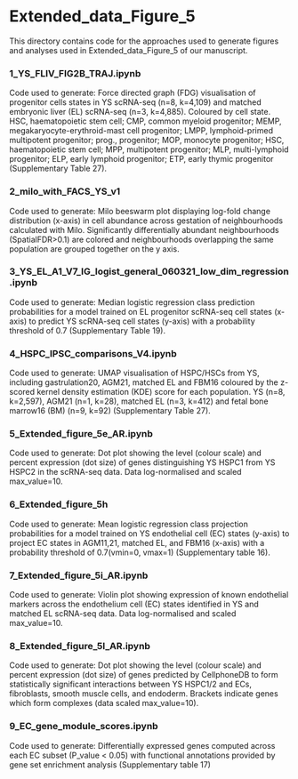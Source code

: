 # Extended_data_Figure_5
This directory contains code for the approaches used to generate figures and analyses used in Extended_data_Figure_5 of our manuscript. 

### 1_YS_FLIV_FIG2B_TRAJ.ipynb
Code used to generate: Force directed graph (FDG) visualisation of progenitor cells states in YS scRNA-seq (n=8, k=4,109) and matched embryonic liver (EL) scRNA-seq (n=3, k=4,885). Coloured by cell state. HSC, haematopoietic stem cell; CMP, common myeloid progenitor; MEMP, megakaryocyte-erythroid-mast cell progenitor; LMPP, lymphoid-primed multipotent progenitor; prog., progenitor; MOP, monocyte progenitor; HSC, haematopoietic stem cell; MPP, multipotent progenitor; MLP, multi-lymphoid progenitor; ELP, early lymphoid progenitor; ETP, early thymic progenitor (Supplementary Table 27).


### 2_milo_with_FACS_YS_v1
Code used to generate: Milo beeswarm plot displaying log-fold change distribution (x-axis) in cell abundance across gestation of neighbourhoods calculated with Milo. Significantly differentially abundant neighbourhoods (SpatialFDR>0.1) are colored and neighbourhoods overlapping the same population are grouped together on the y axis.


### 3_YS_EL_A1_V7_IG_logist_general_060321_low_dim_regression.ipynb
Code used to generate:  Median logistic regression class prediction probabilities for a model trained on EL progenitor scRNA-seq cell states (x-axis) to predict YS scRNA-seq cell states (y-axis) with a probability threshold of 0.7 (Supplementary Table 19).


### 4_HSPC_IPSC_comparisons_V4.ipynb
Code used to generate: UMAP visualisation of HSPC/HSCs from YS, including gastrulation20, AGM21, matched EL and FBM16 coloured by the z-scored kernel density estimation (KDE) score for each population. YS (n=8, k=2,597), AGM21 (n=1, k=28), matched EL (n=3, k=412) and fetal bone marrow16 (BM) (n=9, k=92) (Supplementary Table 27).


### 5_Extended_figure_5e_AR.ipynb
Code used to generate: Dot plot showing the level (colour scale) and percent expression (dot size) of genes distinguishing YS HSPC1 from YS HSPC2 in the scRNA-seq data. Data log-normalised and scaled max_value=10.


### 6_Extended_figure_5h
Code used to generate: Mean logistic regression class projection probabilities for a model trained on YS endothelial cell (EC) states (y-axis) to project EC states in AGM11,21, matched EL, and FBM16 (x-axis) with a probability threshold of 0.7(vmin=0, vmax=1) (Supplementary table 16).


### 7_Extended_figure_5i_AR.ipynb
Code used to generate: Violin plot showing expression of known endothelial markers across the endothelium cell (EC) states identified in YS and matched EL scRNA-seq data. Data log-normalised and scaled max_value=10.


### 8_Extended_figure_5l_AR.ipynb
Code used to generate: Dot plot showing the level (colour scale) and percent expression (dot size) of genes predicted by CellphoneDB to form statistically significant interactions between YS HSPC1/2 and ECs, fibroblasts, smooth muscle cells, and endoderm. Brackets indicate genes which form complexes (data scaled max_value=10). 


### 9_EC_gene_module_scores.ipynb
Code used to generate: Differentially expressed genes computed across each EC subset (P_value < 0.05) with functional annotations provided by gene set enrichment analysis (Supplementary table 17)

